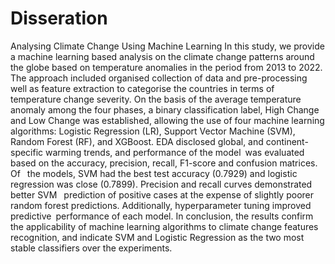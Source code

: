 # Disseration
Analysing Climate Change Using Machine Learning
In this study, we provide a machine learning based analysis on the climate change patterns around the globe based on temperature anomalies in the period from 2013 to 2022. The approach included organised collection of data and pre-processing well as feature extraction to categorise the countries in terms of temperature change severity. On the basis of the average temperature anomaly among the four phases, a binary classification label, High Change and Low Change was established, allowing the use of four machine learning algorithms: Logistic Regression (LR), Support Vector Machine (SVM), Random Forest (RF), and XGBoost. EDA disclosed global, and continent-specific warming trends, and performance of the model was evaluated based on the accuracy, precision, recall, F1-score and confusion matrices. Of  the models, SVM had the best test accuracy (0.7929) and logistic regression was close (0.7899). Precision and recall curves demonstrated better SVM  prediction of positive cases at the expense of slightly poorer random forest predictions. Additionally, hyperparameter tuning improved predictive performance of each model. In conclusion, the results confirm the applicability of machine learning algorithms to climate change features recognition, and indicate SVM and Logistic Regression as the two most stable classifiers over the experiments.
